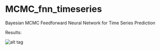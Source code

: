 # MCMC_fnn_timeseries
Bayesian MCMC Feedforward Neural Network for Time Series Prediction



Results: 

 ![alt tag](https://github.com/rohitash-chandra/MCMC_fnn_timeseries/blob/master/mcmcresults/begin.png)
